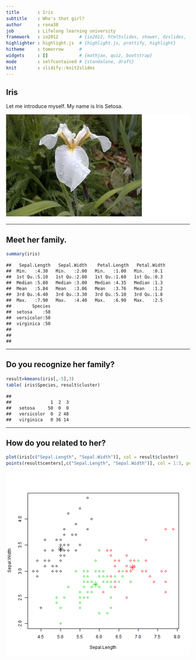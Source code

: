 ```yaml
---
title       : Iris
subtitle    : Who's that girl?
author      : rona38
job         : Lifelong learning university
framework   : io2012        # {io2012, html5slides, shower, dzslides, ...}
highlighter : highlight.js  # {highlight.js, prettify, highlight}
hitheme     : tomorrow      # 
widgets     : []            # {mathjax, quiz, bootstrap}
mode        : selfcontained # {standalone, draft}
knit        : slidify::knit2slides
---
```


## Iris

Let me introduce myself. My name is Iris Setosa.


![alt text](figures/setosa.png)


---

## Meet her family.


```r
summary(iris)
```

```
##   Sepal.Length   Sepal.Width    Petal.Length   Petal.Width 
##  Min.   :4.30   Min.   :2.00   Min.   :1.00   Min.   :0.1  
##  1st Qu.:5.10   1st Qu.:2.80   1st Qu.:1.60   1st Qu.:0.3  
##  Median :5.80   Median :3.00   Median :4.35   Median :1.3  
##  Mean   :5.84   Mean   :3.06   Mean   :3.76   Mean   :1.2  
##  3rd Qu.:6.40   3rd Qu.:3.30   3rd Qu.:5.10   3rd Qu.:1.8  
##  Max.   :7.90   Max.   :4.40   Max.   :6.90   Max.   :2.5  
##        Species  
##  setosa    :50  
##  versicolor:50  
##  virginica :50  
##                 
##                 
## 
```

---

## Do you recognize her family?


```r
result=kmeans(iris[,-5],3)
table( iris$Species, result$cluster)
```

```
##             
##               1  2  3
##   setosa     50  0  0
##   versicolor  0  2 48
##   virginica   0 36 14
```

---

## How do you related to her?




```r
plot(iris[c("Sepal.Length", "Sepal.Width")], col = result$cluster)
points(result$centers[,c("Sepal.Length", "Sepal.Width")], col = 1:3, pch = 8, cex=2)
```

![plot of chunk unnamed-chunk-3](assets/fig/unnamed-chunk-3.png) 
